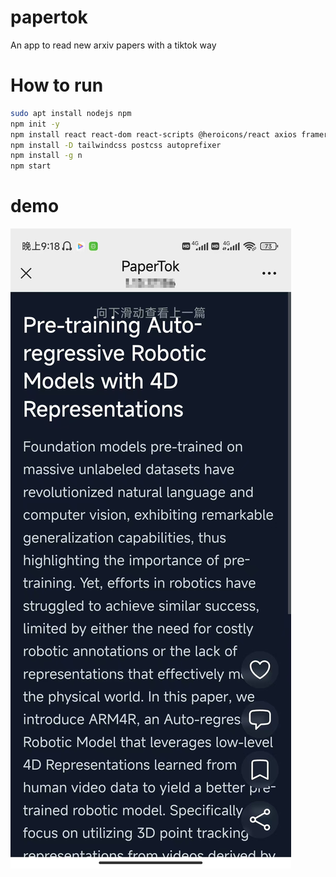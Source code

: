# papertok
An app to read new arxiv papers with a tiktok way

# How to run

```bash
sudo apt install nodejs npm
npm init -y
npm install react react-dom react-scripts @heroicons/react axios framer-motion
npm install -D tailwindcss postcss autoprefixer
npm install -g n
npm start
```

# demo
![A demo of the app](figs/demo.png)
